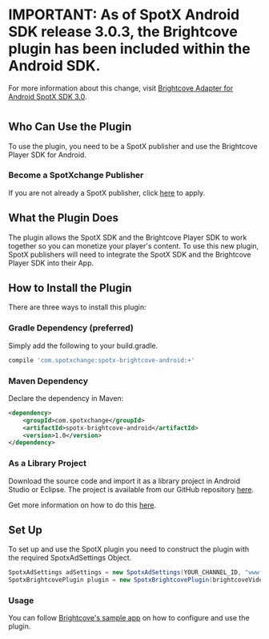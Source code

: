 # IMPORTANT: As of SpotX Android SDK release 3.0.3, the Brightcove plugin has been included within the Android SDK.
For more information about this change, visit [Brightcove Adapter for Android SpotX SDK 3.0](https://spotxmobile.github.io/adapters/brightcove/android-adapter/).  
# 

## Who Can Use the Plugin

To use the plugin, you need to be a SpotX publisher and use the Brightcove Player SDK for Android.

### Become a SpotXchange Publisher

If you are not already a SpotX publisher, click [here](http://www.spotxchange.com/publishers/apply-to-become-a-spotx-publisher/) to apply.

## What the Plugin Does

The plugin allows the SpotX SDK and the Brightcove Player SDK to work together so you can monetize your player's content. To use this new plugin, SpotX publishers will need to integrate the SpotX SDK and the Brightcove Player SDK into their App.


## How to Install the Plugin

There are three ways to install this plugin:

### Gradle Dependency (preferred)

Simply add the following to your build.gradle.

```groovy
compile 'com.spotxchange:spotx-brightcove-android:+'
```

### Maven Dependency

Declare the dependency in Maven:

```xml
<dependency>
    <groupId>com.spotxchange</groupId>
    <artifactId>spotx-brightcove-android</artifactId>
    <version>1.0</version>
</dependency>
```

### As a Library Project

Download the source code and import it as a library project in Android Studio or Eclipse. The project is available from our GitHub repository [here](https://github.com/spotxmobile/spotx-brightcove-android).

Get more information on how to do this [here](http://developer.android.com/tools/projects/index.html#LibraryProjects).

## Set Up

To set up and use the SpotX plugin you need to construct the plugin with the required SpotxAdSettings Object.
```java
SpotxAdSettings adSettings = new SpotxAdSettings(YOUR_CHANNEL_ID, "www.yourdomain.com");
SpotxBrightcovePlugin plugin = new SpotxBrightcovePlugin(brightcoveVideoView.getEventEmitter(), this, brightcoveVideoView, adSettings);
```

### Usage

You can follow [Brightcove's sample app](https://github.com/BrightcoveOS/android-plugin-guide/blob/master/sample/SamplePluginApplication/src/main/java/com/brightcove/player/application/MainActivity.java) on how to configure and use the plugin.

